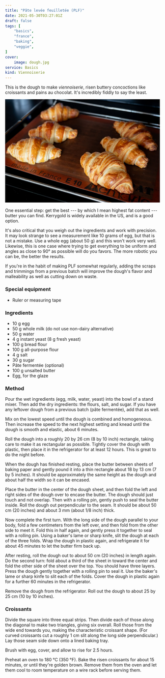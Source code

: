```yaml
---
title: "Pâte levée feuilletée (PLF)"
date: 2021-05-30T03:27:01Z
draft: false
tags: [
    "basics",
    "france",
    "baking",
    "veggie",
]
cover:
    image: dough.jpg
service: Basics
kind: Viennoiserie
---
```


This is the dough to make _viennoiserie_, risen buttery concoctions like croissants and pains au chocolat. It's incredibly fiddly to say the least.

![Croissants](croissants.jpg)

One essential step: get the best --- by which I mean highest fat content --- butter you can find. Kerrygold is widely available in the US, and is a good option.

It's also critical that you weigh out the ingredients and work with precision. It may look strange to see a measurement like 10 grams of egg, but that is not a mistake. Use a whole egg (about 50 g) and this won't work very well. Likewise, this is one case where trying to get everything to be uniform and angles as close to 90° as possible will do you favors. The more robotic you can be, the better the results.

If you're in the habit of making PLF somewhat regularly, adding the scraps and trimmings from a previous batch will improve the dough's flavor and malleability as well as cutting down on waste.

### Special equipment

* Ruler or measuring tape

### Ingredients

* 10 g egg
* 50 g whole milk (do not use non-dairy alternative)
* 50 g water
* 4 g instant yeast (8 g fresh yeast)
* 100 g bread flour
* 100 g all-purpose flour
* 4 g salt
* 30 g sugar
* Pâte fermentée (optional)
* 100 g unsalted butter
* Egg, for the glaze

### Method

Pour the wet ingredients (egg, milk, water, yeast) into the bowl of a stand mixer. Then add the dry ingredients: the flours, salt, and sugar. If you have any leftover dough from a previous batch (pâte fermentée), add that as well.

Mix on the lowest speed until the dough is combined and homogeneous. Then increase the speed to the next highest setting and knead until the dough is smooth and elastic, about 6 minutes.

Roll the dough into a roughly 20 by 26 cm (8 by 10 inch) rectangle, taking care to make it as rectangular as possible. Tightly cover the dough with plastic, then place it in the refrigerator for at least 12 hours. This is great to do the night before.

When the dough has finished resting, place the butter between sheets of baking paper and gently pound it into a thin rectangle about 18 by 13 cm (7 by 5 inches). It should be approximately the same height as the dough and about half the width so it can be encased.

Place the butter in the center of the dough sheet, and then fold the left and right sides of the dough over to encase the butter. The dough should just touch and not overlap. Then with a rolling pin, gently push to seal the butter inside. Roll the dough out perpendicular to the seam. It should be about 50 cm (20 inches) and about 3 mm (about 1/8 inch) thick.

Now complete the first turn. With the long side of the dough parallel to your body, fold a few centimeters from the left over, and then fold from the other side to meet it. Fold this in half again, and gently press it together to seal with a rolling pin. Using a baker's lame or sharp knife, slit the dough at each of the three folds. Wrap the dough in plastic again, and refrigerate it for about 45 minutes to let the butter firm back up.

After resting, roll the dough out to about 50 cm (20 inches) in length again. Do the second turn: fold about a third of the sheet in toward the center and fold the other side of the sheet over the top. You should have three layers. Press the dough gently together with a rolling pin to seal it. Use the baker's lame or sharp kinfe to slit each of the folds. Cover the dough in plastic again for a further 60 minutes in the refrigerator.

Remove the dough from the refrigerator. Roll out the dough to about 25 by 25 cm (10 by 10 inches).

### Croissants

Divide the square into three equal strips. Then divide each of those along the diagonal to make two triangles, giving six overall. Roll those from the wide end towards you, making the characteristic croissant shape. (For curved croissants cut a roughly 1 cm slit along the long side perpendicular.) Lay those seam side down onto a lined baking tray.

Brush with egg, cover, and allow to rise for 2.5 hours.

Preheat an oven to 180 °C (350 °F). Bake the risen croissants for about 15 minutes, or until they're golden brown. Remove them from the oven and let them cool to room temperature on a wire rack before serving them.



